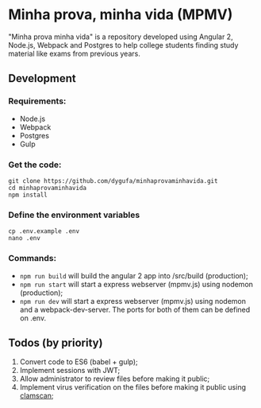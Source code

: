 # Minha prova, minha vida (MPMV)

"Minha prova minha vida" is a repository developed using Angular 2, Node.js, Webpack and Postgres to help college students finding study material like exams from previous years.

## Development

### Requirements:

* Node.js
* Webpack
* Postgres
* Gulp

### Get the code:
```
git clone https://github.com/dygufa/minhaprovaminhavida.git
cd minhaprovaminhavida
npm install
```

### Define the environment variables
```
cp .env.example .env
nano .env
```

### Commands:

- `npm run build` will build the angular 2 app into /src/build (production);
- `npm run start` will start a express webserver (mpmv.js) using nodemon (production);
- `npm run dev` will start a express webserver (mpmv.js) using nodemon and a webpack-dev-server. The ports for both of them can be defined on .env.

## Todos (by priority)

1. Convert code to ES6 (babel + gulp);
2. Implement sessions with JWT;
3. Allow administrator to review files before making it public;
4. Implement virus verification on the files before making it public using [clamscan](https://www.npmjs.com/package/clamscan);
